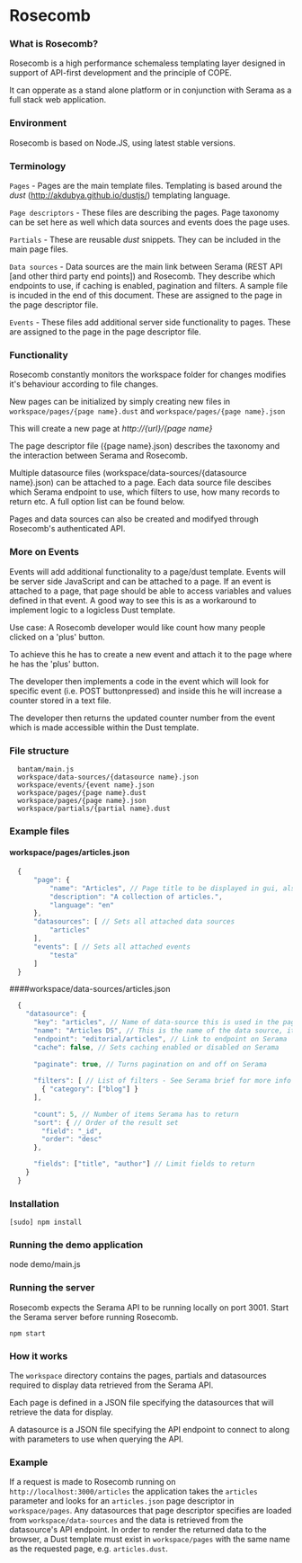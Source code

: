 # Rosecomb

### What is Rosecomb?

Rosecomb is a high performance schemaless templating layer designed in support of API-first development and the principle of COPE.

It can opperate as a stand alone platform or in conjunction with Serama as a full stack web application.

### Environment

Rosecomb is based on Node.JS, using latest stable versions.

### Terminology

`Pages` - Pages are the main template files. Templating is based around the *dust* (http://akdubya.github.io/dustjs/) templating language.

`Page descriptors` - These files are describing the pages. Page taxonomy can be set here as well which data sources and events does the page uses.

`Partials` - These are reusable *dust* snippets. They can be included in the main page files.

`Data sources` - Data sources are the main link between Serama (REST API [and other third party end points]) and Rosecomb. They describe which endpoints to use, if caching is enabled, pagination and filters. A sample file is incuded in the end of this document. These are assigned to the page in the page descriptor file.

`Events` - These files add additional server side functionality to pages. These are assigned to the page in the page descriptor file.

### Functionality

Rosecomb constantly monitors the workspace folder for changes modifies it's behaviour according to file changes.

New pages can be initialized by simply creating new files in `workspace/pages/{page name}.dust` and `workspace/pages/{page name}.json`

This will create a new page at *http://{url}/{page name}*

    
The page descriptor file ({page name}.json) describes the taxonomy and the interaction between Serama and Rosecomb.

Multiple datasource files (workspace/data-sources/{datasource name}.json) can be attached to a page. Each data source file descibes which Serama endpoint to use, which filters to use, how many records to return etc. A full option list can be found below.

Pages and data sources can also be created and modifyed through Rosecomb's authenticated API.

### More on Events

Events will add additional functionality to a page/dust template. Events will be server side JavaScript and can be attached to a page. If an event is attached to a page, that page should be able to access variables and values defined in that event. A good way to see this is as a workaround to implement logic to a logicless Dust template.

Use case:
A Rosecomb developer would like count how many people clicked on a 'plus' button.

To achieve this he has to create a new event and attach it to the page where he has the 'plus' button.

The developer then implements a code in the event which will look for specific event (i.e. POST buttonpressed) and inside this he will increase a counter stored in a text file.

The developer then returns the updated counter number from the event which is made accessible within the Dust template.

### File structure
```  
  bantam/main.js
  workspace/data-sources/{datasource name}.json
  workspace/events/{event name}.json
  workspace/pages/{page name}.dust
  workspace/pages/{page name}.json
  workspace/partials/{partial name}.dust
```
### Example files

#### workspace/pages/articles.json
```js
  {
      "page": {
          "name": "Articles", // Page title to be displayed in gui, also available for page file
          "description": "A collection of articles.",
          "language": "en"
      },
      "datasources": [ // Sets all attached data sources
          "articles"
      ],
      "events": [ // Sets all attached events
          "testa"
      ]
  }
```

####workspace/data-sources/articles.json
```js
  {
    "datasource": {
      "key": "articles", // Name of data-source this is used in the page descriptor to attach a data source
      "name": "Articles DS", // This is the name of the data source, it will be displayed on the front-end of the gui
      "endpoint": "editorial/articles", // Link to endpoint on Serama
      "cache": false, // Sets caching enabled or disabled on Serama
  
      "paginate": true, // Turns pagination on and off on Serama
  
      "filters": [ // List of filters - See Serama brief for more info
        { "category": ["blog"] }
      ],
  
      "count": 5, // Number of items Serama has to return
      "sort": { // Order of the result set
        "field": "_id",
        "order": "desc"
      },

      "fields": ["title", "author"] // Limit fields to return
    }
  }
```

### Installation

	[sudo] npm install

### Running the demo application


  node demo/main.js


### Running the server

Rosecomb expects the Serama API to be running locally on port 3001. Start the Serama server before running Rosecomb.

	npm start


### How it works

The `workspace` directory contains the pages, partials and datasources required to display data retrieved from the Serama API.

Each page is defined in a JSON file specifying the datasources that will retrieve the data for display.

A datasource is a JSON file specifying the API endpoint to connect to along with parameters to use when querying the API.

### Example

If a request is made to Rosecomb running on `http://localhost:3000/articles` the application takes the `articles` parameter and looks for an `articles.json` page descriptor in `workspace/pages`. Any datasources that page descriptor specifies are loaded from `workspace/data-sources` and the data is retrieved from the datasource's API endpoint. In order to render the returned data to the browser, a Dust template must exist in `workspace/pages` with the same name as the requested page, e.g. `articles.dust`.
